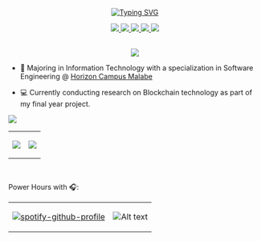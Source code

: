 <p align="center">
<a href="https://git.io/typing-svg"><img src="https://readme-typing-svg.demolab.com?font=Fira+Code&weight=500&duration=2000&pause=300&color=F7C238&center=true&multiline=true&width=435&height=100&lines=Achintha;Undergraduate+%7C+Software+Developer;Blockchain+%7C+AI+%7C+DevOps" alt="Typing SVG" /></a>
<br/>
<p align="center">
<a href="https://dev-achintha.github.io/github_page_portfolio_redirect/">
    <img src="https://img.shields.io/badge/Website-achintha.me-red?style=flat-square">
</a>  
<a href="https://github.com/dev-achintha/public-resume/raw/main/achintha_resume_latest.pdf">
    <img src="https://img.shields.io/badge/PDF-Download CV-red?style=flat-square&logo=adobe">
</a>  
<a href="https://www.linkedin.com/in/dev-achintha/"> 
    <img src="https://img.shields.io/badge/-Linkedin-blue?style=flat-square&logo=linkedin">
</a>  
<a href="mailto:
    <img src="https://img.shields.io/badge/-Linkedin-blue?style=flat-square&logo=linkedin">
</a>
<a href="mailto:ska.sandaruwans@gmail.com">
    <img src="https://img.shields.io/badge/-Email-red?style=flat-square&logo=gmail&logoColor=white">
</a>
<a href="https://www.researchgate.net/profile/Achintha-Sandaruwan">
    <img src="https://img.shields.io/badge/ResearchGate-Achintha Sandaruwan-blue?style=flat-square&logo=researchgate&logoColor=white">
</a>
</p>
<br/>

<div style="text-align: center;">
  <a href="https://github.com/dev-achintha">
    <img src="https://github-stats-alpha.vercel.app/api?username=dev-achintha&cc=22272e&tc=37BCF6&ic=fff&bc=0000">
  </a>
</div>

</p>

* 📖 Majoring in Information Technology with a specialization in Software Engineering @ [Horizon Campus Malabe   ](https://horizoncampus.edu.lk/)

* 💻 Currently conducting research on Blockchain technology as part of my final year project.


<table>
<tr>

![](http://github-profile-summary-cards.vercel.app/api/cards/profile-details?username=dev-achintha&theme=dracula) 

</tr>
<tr>
<td>

![](http://github-profile-summary-cards.vercel.app/api/cards/repos-per-language?username=dev-achintha&theme=dracula) 

</td>
<td>

![](http://github-profile-summary-cards.vercel.app/api/cards/most-commit-language?username=dev-achintha&theme=dracula)
 
</td>
</tr>
<tr>
</table>

<br/>

Power Hours with 🎧:
<table>
</tr>
<tr>
<td>

[![spotify-github-profile](https://spotify-github-profile.kittinanx.com/api/view?uid=hu5zkm5hjv9rojvnqbq103zoa&cover_image=true&theme=default&show_offline=false&background_color=121212&interchange=false)](https://github.com/kittinan/spotify-github-profile)

</td>
<td>

![Alt text](https://spotify-recently-played-readme.vercel.app/api?user=hu5zkm5hjv9rojvnqbq103zoa&unique={true|1|on|yes}&unique={true|1|on|yes}&count=7)

</td>
</tr>
</table>
